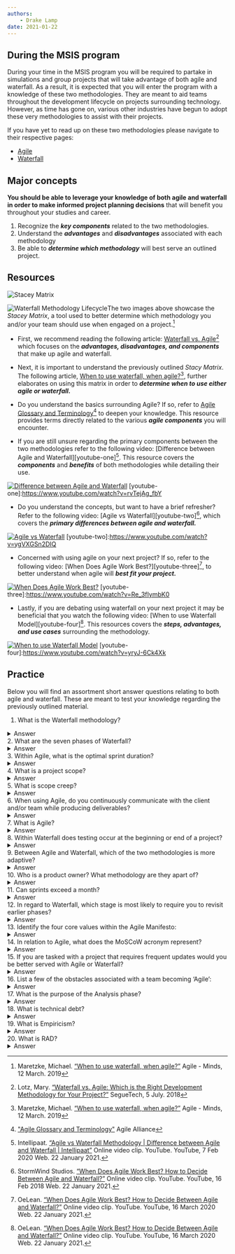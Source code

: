 ```yaml
---
authors:
    - Drake Lamp
date: 2021-01-22
---
```

## During the MSIS program

During your time in the MSIS program you will be required to partake in simulations and group projects that will take advantage of both agile and waterfall. As a result, it is expected that you will enter the program with a knowledge of these two methodologies. They are meant to aid teams throughout the development lifecycle on projects surrounding technology. However, as time has gone on, various other industries have begun to adopt these very methodologies to assist with their projects.

If you have yet to read up on these two methodologies please navigate to their respective pages:
*  [Agile](/agile)
*  [Waterfall](/waterfall)

## Major concepts

**You should be able to leverage your knowledge of both agile and waterfall in order to make informed project planning decisions** that will benefit you throughout your studies and career.

1. Recognize the _**key components**_ related to the two methodologies.
2. Understand the _**advantages**_ and _**disadvantages**_ associated with each methodology
3. Be able to _**determine which methodology**_ will best serve an outlined project.

## Resources

![Stacey Matrix](/images/stacey_matrix.png "The Official Stacey Matrix")

![Waterfall Methodology Lifecycle](/images/stacey_table.png "Classifying projects with the Stacey Matrix")The two images above showcase the _Stacey Matrix_, a tool used to better determine which methodology you and/or your team should use when engaged on a project.[^citation-one]
[^citation-one]: Maretzke, Michael. [“When to use waterfall, when agile?”](https://www.agile-minds.com/when-to-use-waterfall-when-agile/) Agile -  Minds, 12 March. 2019

*  First, we recommend reading the following article: [Waterfall vs. Agile][Waterfall vs. Agile][^citation-two] which focuses on the _**advantages, disadvantages, and components**_ that make up agile and waterfall.

[Waterfall vs. Agile]:https://www.seguetech.com/waterfall-vs-agile-methodology/
[^citation-two]: Lotz, Mary. [“Waterfall vs. Agile: Which is the Right Development Methodology for Your Project?”](https://www.seguetech.com/waterfall-vs-agile-methodology/) SegueTech, 5 July. 2018

*  Next, it is important to understand the previously outlined  _Stacy Matrix_. The following article, [When to use waterfall, when agile?][agile-minds][^citation-three], further elaborates on using this matrix in order to  _**determine when to use either agile or waterfall.**_

[agile-minds]:https://www.agile-minds.com/when-to-use-waterfall-when-agile/
[^citation-three]: Maretzke, Michael. [“When to use waterfall, when agile?”](https://www.agile-minds.com/when-to-use-waterfall-when-agile/) Agile -  Minds, 12 March. 2019

*  Do you understand the basics surrounding Agile? If so, refer to [Agile Glossary and Terminology][agile-alliance][^citation-four] to deepen your knowledge. This resource provides terms directly related to the various _**agile components**_ you will encounter.

[agile-alliance]:hhttps://www.agilealliance.org/agile101/agile-glossary/
[^citation-four]: ["Agile Glossary and Terminology"](https://www.agilealliance.org/agile101/agile-glossary/) Agile Alliance

*  If you are still unsure regarding the primary components between the two methodologies refer to the following video: [Difference between Agile and Waterfall][youtube-one][^citation-five]. This resource covers the _**components**_ and _**benefits**_ of both methodologies while detailing their use.

[![Difference between Agile and Waterfall](https://img.youtube.com/vi/aKf0Qkp14qQ/0.jpg)](https://www.youtube.com/watch?v=aKf0Qkp14qQ)
[youtube-one]:https://www.youtube.com/watch?v=rvTejAg_fbY
[^citation-five]: Intellipaat. [“Agile vs Waterfall Methodology | Difference between Agile and Waterfall | Intellipaat”](https://www.youtube.com/watch?v=aKf0Qkp14qQ) Online video clip. YouTube. YouTube, 7 Feb 2020 Web. 22 January 2021.

*  Do you understand the concepts, but want to have a brief refresher? Refer to the following video: [Agile vs Waterfall][youtube-two][^citation-six], which covers the _**primary differences between agile and waterfall.**_

[![Agile vs Waterfall](https://img.youtube.com/vi/ygVXGSn2DIQ/0.jpg)](https://www.youtube.com/watch?v=ygVXGSn2DIQ)
[youtube-two]:https://www.youtube.com/watch?v=ygVXGSn2DIQ
[^citation-six]: StormWind Studios. [“When Does Agile Work Best? How to Decide Between Agile and Waterfall?”](https://www.youtube.com/watch?v=ygVXGSn2DIQ) Online video clip. YouTube. YouTube, 16 Feb 2018 Web. 22 January 2021.

*  Concerned with using agile on your next project? If so, refer to the following video: [When Does Agile Work Best?][youtube-three][^citation-seven], to better understand when agile will _**best fit your project.**_

[![When Does Agile Work Best?](https://img.youtube.com/vi/Re_3fIymbK0/0.jpg)](https://www.youtube.com/watch?v=Re_3fIymbK0)
[youtube-three]:https://www.youtube.com/watch?v=Re_3fIymbK0
[^citation-seven]: OeLean. [“When Does Agile Work Best? How to Decide Between Agile and Waterfall?”](https://www.youtube.com/watch?v=Re_3fIymbK0) Online video clip. YouTube. YouTube, 16 March 2020 Web. 22 January 2021.

*  Lastly, if you are debating using waterfall on your next project it may be beneficial that you watch the following video: [When to use Waterfall Model][youtube-four][^citation-eight]. This resources covers the _**steps, advantages, and use cases**_ surrounding the methodology.

[![When to use Waterfall Model](https://img.youtube.com/vi/yryJ-6Ck4Xk/0.jpg)](https://www.youtube.com/watch?v=yryJ-6Ck4Xk)
[youtube-four]:https://www.youtube.com/watch?v=yryJ-6Ck4Xk
[^citation-eight]: OeLean. [“When Does Agile Work Best? How to Decide Between Agile and Waterfall?”](https://www.youtube.com/watch?v=yryJ-6Ck4Xk) Online video clip. YouTube. YouTube, 16 March 2020 Web. 22 January 2021.

## Practice

Below you will find an assortment short answer questions relating to both agile and waterfall. These are meant to test your knowledge regarding the previously outlined material.

1.	What is the Waterfall methodology?
<details class="example">
<summary>Answer</summary>
  A linear process in which each phase, is completed before moving onto the next
  step.
</details>
2.	What are the seven phases of Waterfall?
<details class="example">
<summary>Answer</summary>
  Planning, Analysis, Design, Construction/Build, Testing, Implementation/Deployment, Maintenance/Support
</details>
3.	Within Agile, what is the optimal sprint duration?
<details class="example">
<summary>Answer</summary>
  2-4 Weeks is the optimal sprint duration as it allows developers ample time to produce a deliverable while not missing out on any potential requirement changes.
</details>
4.	What is a project scope?
<details class="example">
<summary>Answer</summary>
  The produced work needed to complete a project.
</details>
5.	What is scope creep?
<details class="example">
<summary>Answer</summary>
  As a projects scope [requirements] change, additional features may be added
  causing additional time to be added to the overall project.
</details>
6.	When using Agile, do you continuously communicate with the client and/or team while producing deliverables?
<details class="example">
<summary>Answer</summary>
  Yes, each step [phase] produces deliverables and further work is done as you
  consult with your client and team.
</details>
7.	What is Agile?
<details class="example">
<summary>Answer</summary>
  An iterative approach to software development; requirements evolve as the
  project takes shape.
</details>
8.	Within Waterfall does testing occur at the beginning or end of a project?
<details class="example">
<summary>Answer</summary>
  Testing occurs at the end of a project, which can lead to an increased chance of
  failures occurring.
</details>
9.	Between Agile and Waterfall, which of the two methodologies is more adaptive?
<details class="example">
<summary>Answer</summary>
  Agile is more adaptive as it is an iterative process which takes place over several
  sprints.
</details>
10.	Who is a product owner? What methodology are they apart of?
<details class="example">
<summary>Answer</summary>
  Agile, and they tend to be the key stakeholder within a project.
</details>
11.	Can sprints exceed a month?
<details class="example">
<summary>Answer</summary>
  It is highly recommended that sprints do not exceed a month. This is especially
  important as Agile is meant to be iterative.
</details>
12.	In regard to Waterfall, which stage is most likely to require you to revisit earlier phases?
<details class="example">
<summary>Answer</summary>
  The Maintenance/Support stage is most likely to require you to revisit the
  Construction/Build stage as you resolve any potential issues.
</details>
13.	Identify the four core values within the Agile Manifesto:
<details class="example">
<summary>Answer</summary>
  Individuals and interactions over processes and tools, Working software over comprehensive documentation, Customer collaboration over contract negotiation, Responding to change over following a plan
</details>
14.	In relation to Agile, what does the MoSCoW acronym represent?
<details class="example">
<summary>Answer</summary>
  Must have, should have, could have, won’t have
</details>
15.	If you are tasked with a project that requires frequent updates would you be better served with Agile or Waterfall?
<details class="example">
<summary>Answer</summary>
  Agile as it allows you to quickly change your priorities and goals on a project.
</details>
16.	List a few of the obstacles associated with a team becoming ‘Agile’:
<details class="example">
<summary>Answer</summary>
  Significant organizational cooperation, Cross-functional teams may be difficult to scale for smaller organizations, PMO’s may be forced to approach projects differently
</details>
17.	What is the purpose of the Analysis phase?
<details class="example">
<summary>Answer</summary>
  Analyze the business requirements and goals of the project in order to build out
  your initial project phases.
</details>
18.	What is technical debt?
<details class="example">
<summary>Answer</summary>
  When a team prioritizes an expedited delivery date over clean, bug free code.
</details>
19.	What is Empiricism?
<details class="example">
<summary>Answer</summary>
  This is the thought that knowledge is acquired through experience and senses.
</details>
20.	What is RAD?
<details class="example">
<summary>Answer</summary>
  Rapid Application Development is a development model which places an emphasis on rapid prototyping and continuous feedback over development and testing cycles.
</details>

[awf-practice]:/images/awf-practice.pdf
